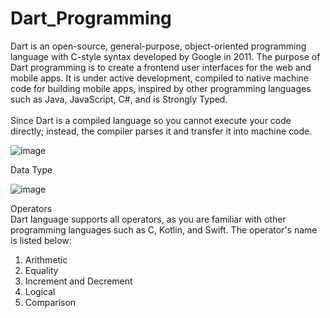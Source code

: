 ##

<h1>Dart_Programming</h1>
  Dart is an open-source, general-purpose, object-oriented programming language with C-style syntax developed by Google in 2011. The purpose of Dart programming is to create a frontend user interfaces for the web and mobile apps. It is under active development, compiled to native machine code for building mobile apps, inspired by other programming languages such as Java, JavaScript, C#, and is Strongly Typed. 
<br><br>Since Dart is a compiled language so you cannot execute your code directly; instead, the compiler parses it and transfer it into machine code.

![image](https://github.com/Priyush02K/Dart_Programming/assets/124695270/df5ec493-4b6d-4d9e-ae9b-c3730e73a76d)

Data Type

![image](https://github.com/Priyush02K/Dart_Programming/assets/124695270/88530a38-bb7d-42f2-8f44-b54a5f32926f)

Operators <br>
Dart language supports all operators, as you are familiar with other programming languages such as C, Kotlin, and Swift. The operator's name is listed below:

1. Arithmetic
1. Equality
1. Increment and Decrement
1. Logical
1. Comparison
